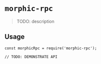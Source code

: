 # `morphic-rpc`

> TODO: description

## Usage

```
const morphicRpc = require('morphic-rpc');

// TODO: DEMONSTRATE API
```
